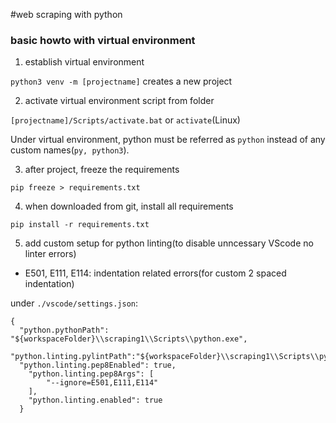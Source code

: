 #web scraping with python

### basic howto with virtual environment

1. establish virtual environment

```python3 venv -m [projectname]``` creates a new project

2. activate virtual environment script from folder

```[projectname]/Scripts/activate.bat``` or ```activate```(Linux)

Under virtual environment, python must be referred as ```python``` instead of any custom names(```py, python3```).

3. after project, freeze the requirements

```pip freeze > requirements.txt```

4. when downloaded from git, install all requirements

```pip install -r requirements.txt```

5. add custom setup for python linting(to disable unncessary VScode no linter errors)

 - E501, E111, E114: indentation related errors(for custom 2 spaced indentation)

under ```./vscode/settings.json```:
```
{
  "python.pythonPath": "${workspaceFolder}\\scraping1\\Scripts\\python.exe",
  "python.linting.pylintPath":"${workspaceFolder}\\scraping1\\Scripts\\pylint.exe",
  "python.linting.pep8Enabled": true,
    "python.linting.pep8Args": [
        "--ignore=E501,E111,E114" 
    ],
    "python.linting.enabled": true
  }
```